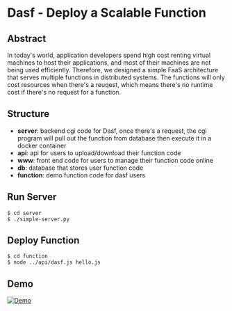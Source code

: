 # Dasf - Deploy a Scalable Function

## Abstract

In today's world, application developers spend high cost renting virtual machines to host their applications, and most of their machines are not being used efficiently. Therefore, we designed a simple FaaS architecture that serves multiple functions in distributed systems. The functions will only cost resources when there's a reuqest, which means there's no runtime cost if there's no request for a function.

## Structure

- **server**: backend cgi code for Dasf, once there's a request, the cgi program will pull out the function from database then execute it in a docker container
- **api**: api for users to upload/download their function code
- **www**: front end code for users to manage their function code online
- **db**: database that stores user function code
- **function**: demo function code for dasf users

## Run Server

    $ cd server
    $ ./simple-server.py

## Deploy Function

    $ cd function
    $ node ../api/dasf.js hello.js

## Demo

[![Demo](https://img.youtube.com/vi/xJNUvu2haE8/0.jpg)](https://www.youtube.com/watch?v=xJNUvu2haE8)
